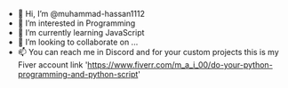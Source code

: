 - 👋 Hi, I’m @muhammad-hassan1112
- 👀 I’m interested in Programming
- 🌱 I’m currently learning JavaScript
- 💞️ I’m looking to collaborate on ...
- 📫 You can reach me in Discord and for your custom projects this is my Fiver account link 'https://www.fiverr.com/m_a_i_00/do-your-python-programming-and-python-script'

<!---
muhammad-hassan1112/muhammad-hassan1112 is a ✨ special ✨ repository because its `README.md` (this file) appears on your GitHub profile.
You can click the Preview link to take a look at your changes.
--->
